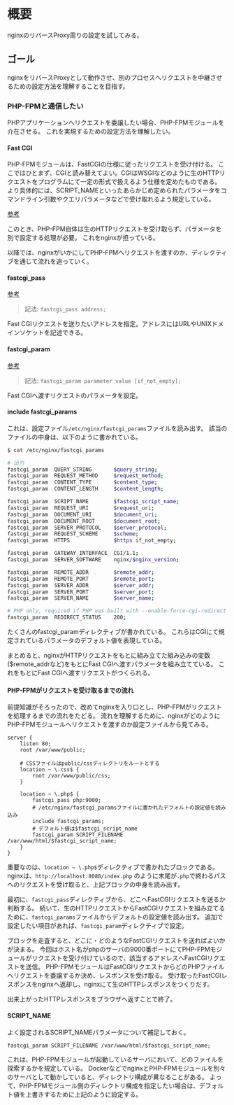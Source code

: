 # 概要

nginxのリバースProxy周りの設定を試してみる。

## ゴール

nginxをリバースProxyとして動作させ、別のプロセスへリクエストを中継させるための設定方法を理解することを目指す。

### PHP-FPMと通信したい

PHPアプリケーションへリクエストを委譲したい場合、PHP-FPMモジュールを介在させる。
これを実現するための設定方法を理解したい。

#### Fast CGI

PHP-FPMモジュールは、FastCGIの仕様に従ったリクエストを受け付ける。
ここではひとまず、CGIと読み替えてよい。CGIはWSGIなどのように生のHTTPリクエストをプログラムにて一定の形式で扱えるよう仕様を定めたものである。
より具体的には、SCRIPT_NAMEといったあらかじめ定められたパラメータをコマンドライン引数やクエリパラメータなどで受け取れるよう規定している。

[参考](https://www.tohoho-web.com/wwwcgi3.htm)

このとき、PHP-FPM自体は生のHTTPリクエストを受け取らず、パラメータを別で設定する処理が必要。
これをnginxが担っている。

以降では、nginxがいかにしてPHP-FPMへリクエストを渡すのか、ディレクティブを通じて流れを追っていく。

#### fastcgi_pass

[参考](http://nginx.org/en/docs/http/ngx_http_fastcgi_module.html#fastcgi_pass)

> 記法: `fastcgi_pass address;`

Fast CGIリクエストを送りたいアドレスを指定。アドレスにはURLやUNIXドメインソケットを記述できる。

#### fastcgi_param

[参考](http://nginx.org/en/docs/http/ngx_http_fastcgi_module.html#fastcgi_param)

> 記法: `fastcgi_param parameter value [if_not_empty];`

Fast CGIへ渡すリクエストのパラメータを設定。

#### include fastcgi_params

これは、設定ファイル`/etc/nginx/fastcgi_params`ファイルを読み出す。
該当のファイルの中身は、以下のように書かれている。

```bash
$ cat /etc/nginx/fastcgi_params

# 出力
fastcgi_param  QUERY_STRING       $query_string;
fastcgi_param  REQUEST_METHOD     $request_method;
fastcgi_param  CONTENT_TYPE       $content_type;
fastcgi_param  CONTENT_LENGTH     $content_length;

fastcgi_param  SCRIPT_NAME        $fastcgi_script_name;
fastcgi_param  REQUEST_URI        $request_uri;
fastcgi_param  DOCUMENT_URI       $document_uri;
fastcgi_param  DOCUMENT_ROOT      $document_root;
fastcgi_param  SERVER_PROTOCOL    $server_protocol;
fastcgi_param  REQUEST_SCHEME     $scheme;
fastcgi_param  HTTPS              $https if_not_empty;

fastcgi_param  GATEWAY_INTERFACE  CGI/1.1;
fastcgi_param  SERVER_SOFTWARE    nginx/$nginx_version;

fastcgi_param  REMOTE_ADDR        $remote_addr;
fastcgi_param  REMOTE_PORT        $remote_port;
fastcgi_param  SERVER_ADDR        $server_addr;
fastcgi_param  SERVER_PORT        $server_port;
fastcgi_param  SERVER_NAME        $server_name;

# PHP only, required if PHP was built with --enable-force-cgi-redirect
fastcgi_param  REDIRECT_STATUS    200;
```

たくさんのfastcgi_paramディレクティブが書かれている。
これらはCGIにて規定されているパラメータのデフォルト値を表現している。

まとめると、nginxがHTTPリクエストをもとに組み立てた組み込みの変数($remote_addrなど)をもとにFast CGIへ渡すパラメータを組み立てている。
これをもとにFast CGIへ渡すリクエストがつくられる。

#### PHP-FPMがリクエストを受け取るまでの流れ

前提知識がそろったので、改めてnginxを入り口とし、PHP-FPMがリクエストを処理するまでの流れをたどる。
流れを理解するために、nginxがどのようにPHP-FPMモジュールへリクエストを渡すのか設定ファイルから見てみる。

```
server {
    listen 80;
    root /var/www/public;

    # CSSファイルはpublic/cssディレクトリをルートとする
    location ~ \.css$ {
        root /var/www/public/css;
    }

    location ~ \.php$ {
        fastcgi_pass php:9000;
        # /etc/nginx/fastcgi_paramsファイルに書かれたデフォルトの設定値を読み込み
        include fastcgi_params;
        # デフォルト値は$fastcgi_script_name
        fastcgi_param SCRIPT_FILENAME /var/www/html/$fastcgi_script_name;
    }
}
```

重要なのは、`location ~ \.php$`ディレクティブで書かれたブロックである。
nginxは、`http://localhost:8080/index.php` のように末尾が`.php`で終わるパスへのリクエストを受け取ると、上記ブロックの中身を読み出す。

最初に、`fastcgi_pass`ディレクティブから、どこへFastCGIリクエストを送るか判断する。
続いて、生のHTTPリクエストからFastCGIリクエストを組み立てるために、`fastcgi_params`ファイルからデフォルトの設定値を読み出す。
追加で設定したい項目があれば、`fastcgi_param`ディレクティブで設定。

ブロックを走査すると、どこに・どのようなFastCGIリクエストを送ればよいかが決まる。
今回はホスト名がphpのサーバの9000番ポートにてPHP-FPMモジュールがリクエストを受け付けているので、該当するアドレスへFastCGIリクエストを送信。
PHP-FPMモジュールはFastCGIリクエストからどのPHPファイルへリクエストを委譲するか決め、レスポンスを受け取る。
受け取ったFastCGIレスポンスをnginxへ返却し、nginxにて生のHTTPレスポンスをつくりだす。

出来上がったHTTPレスポンスをブラウザへ返すことで終了。

#### SCRIPT_NAME

よく設定されるSCRIPT_NAMEパラメータについて補足しておく。

`fastcgi_param SCRIPT_FILENAME /var/www/html/$fastcgi_script_name;`

これは、PHP-FPMモジュールが起動しているサーバにおいて、どのファイルを探索するかを規定している。
DockerなどでnginxとPHP-FPMモジュールを別々のサーバとして動かしていると、ディレクトリ構成が異なることがある。
よって、PHP-FPMモジュール側のディレクトリ構成を指定したい場合は、デフォルト値を上書きするために上記のように設定する。
